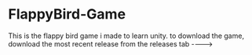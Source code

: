 # FlappyBird-Game
This is the flappy bird game i made to learn unity.
to download the game, download the most recent release from the releases tab ---->

